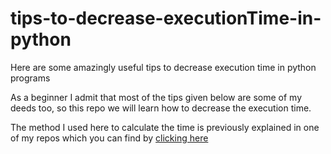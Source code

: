 # tips-to-decrease-executionTime-in-python
Here are some amazingly useful tips to decrease execution time in python programs

As a beginner I admit that most of the tips given below are some of my deeds too, so this repo we will learn how to decrease the execution time.

The method I used here to calculate the time is previously explained in one of my repos which you can find by [clicking here](https://github.com/BhargavKadali39/Execution_time)
